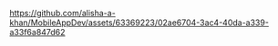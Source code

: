 

https://github.com/alisha-a-khan/MobileAppDev/assets/63369223/02ae6704-3ac4-40da-a339-a33f6a847d62

